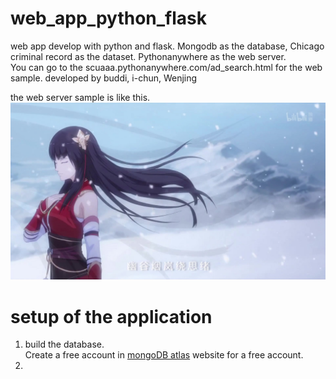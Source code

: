 # web_app_python_flask  
web app develop with python and flask. Mongodb as the database, Chicago criminal record as the dataset. Pythonanywhere as the web server.  
You can go to the scuaaa.pythonanywhere.com/ad_search.html for the web sample. 
developed by buddi, i-chun, Wenjing

the web server sample is like this.
![](pictures/12345.jpg)

# setup of the application  
1. build the database.  
Create a free account in [mongoDB atlas]( https://www.mongodb.com/cloud/atlas/database) website for a free account.
1. 


